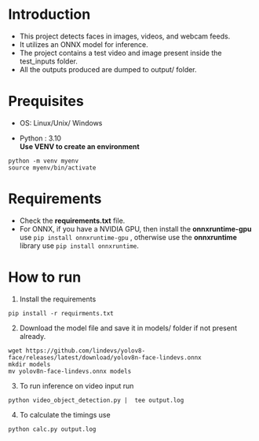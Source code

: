 # Introduction 
- This project detects faces in images, videos, and webcam feeds.
-  It utilizes an ONNX model for inference.
-  The project contains a test video and image present inside the test_inputs folder.
- All the outputs produced are dumped to output/ folder.

# Prequisites
- OS: Linux/Unix/ Windows

- Python : 3.10 \
**Use VENV to create an environment**
```
python -m venv myenv 
source myenv/bin/activate
``` 
# Requirements

* Check the **requirements.txt** file.
* For ONNX, if you have a NVIDIA GPU, then install the **onnxruntime-gpu** use 
```pip install onnxruntime-gpu```
, otherwise use the **onnxruntime** library use ```pip install onnxruntime```.

# How to run 
1. Install the requirements
```
pip install -r requirments.txt
```
2. Download the model file and save it in models/ folder if not present already.
```
wget https://github.com/lindevs/yolov8-face/releases/latest/download/yolov8n-face-lindevs.onnx
mkdir models
mv yolov8n-face-lindevs.onnx models
```
3. To run inference on video input run 
```
python video_object_detection.py |  tee output.log
```
4. To calculate the timings use 
```
python calc.py output.log
```


